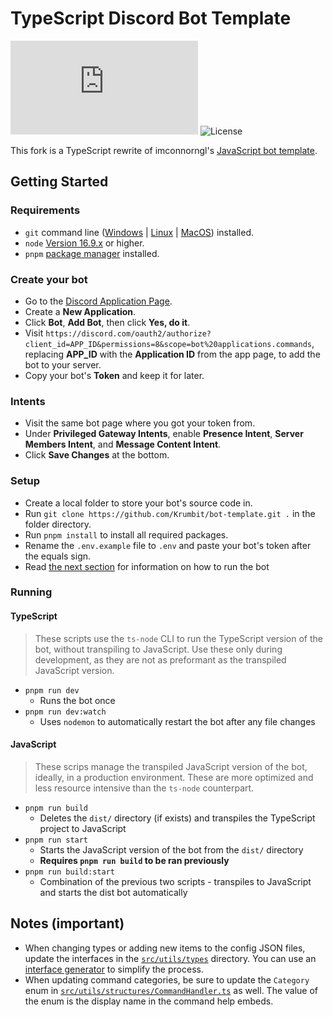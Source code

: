 # TypeScript Discord Bot Template
![discord.js](https://img.shields.io/github/package-json/dependency-version/Krumbit/bot-template/discord.js)
![License](https://img.shields.io/badge/license-MIT-blue)

This fork is a TypeScript rewrite of imconnorngl's [JavaScript bot template](https://github.com/imconnorngl/bot-template).

## Getting Started
### Requirements
* `git` command line ([Windows](https://git-scm.com/download/win) | [Linux](https://git-scm.com/download/linux) | [MacOS](https://git-scm.com/download/mac)) installed.
* `node` [Version 16.9.x](https://nodejs.org) or higher.
* `pnpm` [package manager](https://pnpm.io/installation) installed.

### Create your bot
* Go to the [Discord Application Page](https://discord.com/developers/applications).
* Create a **New Application**.
* Click **Bot**, **Add Bot**, then click **Yes, do it**.
* Visit `https://discord.com/oauth2/authorize?client_id=APP_ID&permissions=8&scope=bot%20applications.commands`, replacing **APP_ID** with the **Application ID** from the app page, to add the bot to your server.
* Copy your bot's **Token** and keep it for later.

### Intents
* Visit the same bot page where you got your token from.
* Under **Privileged Gateway Intents**, enable **Presence Intent**, **Server Members Intent**, and **Message Content Intent**.
* Click **Save Changes** at the bottom.

### Setup
* Create a local folder to store your bot's source code in.
* Run `git clone https://github.com/Krumbit/bot-template.git .` in the folder directory.
* Run `pnpm install` to install all required packages.
* Rename the `.env.example` file to `.env` and paste your bot's token after the equals sign.
* Read [the next section](#run-scripts) for information on how to run the bot

### Running
#### TypeScript
> These scripts use the `ts-node` CLI to run the TypeScript version of the bot, without transpiling to JavaScript. Use these only during development, as they are not as preformant as the transpiled JavaScript version.
* `pnpm run dev`
  * Runs the bot once
* `pnpm run dev:watch`
  * Uses `nodemon` to automatically restart the bot after any file changes
  
 #### JavaScript
 > These scrips manage the transpiled JavaScript version of the bot, ideally, in a production environment. These are more optimized and less resource intensive than the `ts-node` counterpart.
 * `pnpm run build`
    * Deletes the `dist/` directory (if exists) and transpiles the TypeScript project to JavaScript
* `pnpm run start`
    * Starts the JavaScript version of the bot from the `dist/` directory
    *  **Requires `pnpm run build` to be ran previously**
* `pnpm run build:start`
    * Combination of the previous two scripts - transpiles to JavaScript and starts the dist bot automatically

## Notes (important)
* When changing types or adding new items to the config JSON files, update the interfaces in the [`src/utils/types`](./src/utils//types/) directory. You can use an [interface generator](https://transform.tools/json-to-typescript) to simplify the process.
* When updating command categories, be sure to update the `Category` enum in [`src/utils/structures/CommandHandler.ts`](./src/utils/structures/CommandHandler.ts) as well. The value of the enum is the display name in the command help embeds.